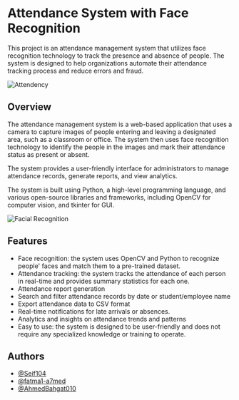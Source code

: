 
# Attendance System with Face Recognition

This project is an attendance management system that utilizes face recognition technology to track the presence and absence of people. The system is designed to help organizations automate their attendance tracking process and reduce errors and fraud.

![Attendency](https://github.com/Seif104/Attendency_System/assets/95093813/ee42bd86-3560-467e-8684-2cde24e6baa3)


## Overview

The attendance management system is a web-based application that uses a camera to capture images of people entering and leaving a designated area, such as a classroom or office. The system then uses face recognition technology to identify the people in the images and mark their attendance status as present or absent.

The system provides a user-friendly interface for administrators to manage attendance records, generate reports, and view analytics.

The system is built using Python, a high-level programming language, and various open-source libraries and frameworks, including OpenCV for computer vision, and tkinter for GUI.

![Facial Recognition](https://github.com/Seif104/Attendency_System/assets/95093813/92119688-2492-4282-945b-37dc8fac3bfc)

## Features

- Face recognition: the system uses OpenCV and Python to recognize people' faces and match them to a pre-trained dataset.
- Attendance tracking: the system tracks the attendance of each person in real-time and provides summary statistics for each one.
- Attendance report generation
- Search and filter attendance records by date or student/employee name
- Export attendance data to CSV format
- Real-time notifications for late arrivals or absences.
- Analytics and insights on attendance trends and patterns
- Easy to use: the system is designed to be user-friendly and does not require any specialized knowledge or training to operate.


## Authors

- [@Seif104](https://github.com/Seif104)
- [@fatma1-a7med](https://github.com/fatma1-a7med)
- [@AhmedBahgat010](https://github.com/AhmedBahgat010)

